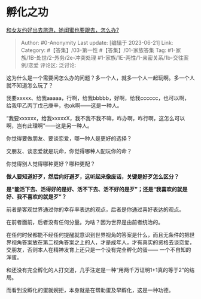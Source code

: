 # 孵化之功
[和女友约好出去旅游，她闺蜜也要跟去，怎么办?](https://www.zhihu.com/question/602584344/answer/3082908862)

> Author: #0-Anonymity
> Last update: [编辑于 2023-06-21]
> Link:
> Category: #【答集】/03-第一性 #【答集】/01-家族答集
> Tag: #1-家族/1B-处世/2-外务/2e-冲突处理 #1-家族/1E-两性/1-亲密关系/1b-交往案例/恋爱
> 评论区:
> 泛讨论:

这为什么是一个需要问怎么办的问题？多一个人，就多一个人一起玩啊。多一个人就不知道怎么玩了？

我要xxxxx、给我aaaaa，行啊，给我bbbbb，好啊，给我cccccc，也可以啊，给我甲乙丙丁戊己庚辛，也ok啊——这是一种人。

“我要xxxxxx，给我xxxxxX，我不我不我不嘛，咋办啊，咋行啊，这怎么可以啊，岂有此理啊”——这是另一种人。

你觉得要做朋友、要谈恋爱，哪一种人是更好的选择？

交朋友、谈恋爱就是玩命，你觉得哪种人配玩你的命？

你觉得别人觉得哪种更好？哪种更配？

**做人要知道好歹，然后向好避歹，这听起来像废话，关键是好歹怎么区分？**

**是“能活下去、活得好的是好、活不下去、活不好的是歹”；还是“我喜欢的就是好、我不喜欢的就是歹”？**

前者是客观世界通过你的幸存率表达的观点，后者是你通过喜好表达的观点。

在前者面前，后者没有任何分量。为啥？因为世界是由前者统治的。

在任何时候都能不经任何提醒就意识到世界视角的答案是什么，而且无条件的把世界视角答案放在第二视角答案之上的人，才是成年人，才有真实的资格去谈恋爱，交朋友，否则本人在精神发育上还只是一个没有完全孵化的蛋—— 一个不自知的浑蛋。

和还没有完全孵化的人打交道，几乎注定是一种“用两千万证明1+1真的等于2”的结局。

而看到没孵化的蛋就婉拒，本身就是在帮助蛋及早孵化，这是一种功德。
